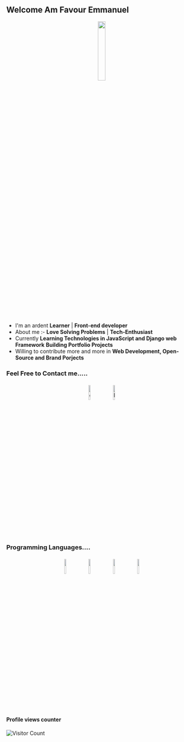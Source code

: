 ## Welcome Am Favour Emmanuel

<p align="center">
<img width="20%" src="https://img.icons8.com/ios-filled/96/000000/programming.png"/>
</p>


- I'm an ardent **Learner** | **Front-end developer** 
- About me :- **Love Solving Problems** | **Tech-Enthusiast**
- Currently **Learning Technologies in JavaScript and Django web Framework** **Building Portfolio Projects**
- Willing to contribute more and more in **Web Development, Open-Source and Brand Porjects**


### Feel Free to Contact me.....

<p align="center">
	<a href="https://github.com/VSOLUTIONSE"><img alt="github" width="10%" style="padding:5px" src="https://img.icons8.com/clouds/100/000000/github.png"/></a>
	<a href="https://www.linkedin.com/in/favour-emmanuel-183226161"><img alt="linkedin" width="10%" style="padding:5px" src="https://img.icons8.com/clouds/100/000000/linkedin.png"/></a>
</p>

### Programming Languages....

<p align="center">
	<img width="10%" style="padding:5px" src="https://img.icons8.com/color/144/000000/html.png"/>
	<img width="10%" style="padding:5px" src="https://img.icons8.com/color/144/000000/python.png"/>
	<img width="10%" style="padding:5px" src="https://img.icons8.com/color/144/000000/javascript.png"/>
        <img width="10%" style="padding:5px" src="https://img.icons8.com/color/144/000000/css3.png"/>
</p>

#### Profile views counter
![Visitor Count](https://profile-counter.glitch.me/{imakash3011}/count.svg)

